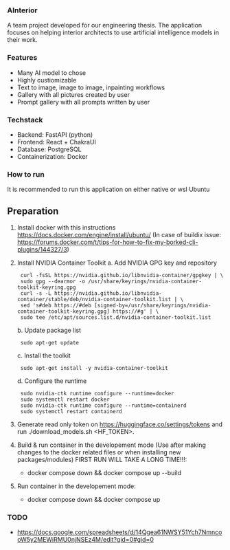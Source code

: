 ### AInterior
A team project developed for our engineering thesis. The application focuses on helping
interior architects to use artificial intelligence models in their work.

### Features
- Many AI model to chose
- Highly custiomizable
- Text to image, image to image, inpainting workflows
- Gallery with all pictures created by user
- Prompt gallery with all prompts written by user

### Techstack
- Backend: FastAPI (python)
- Frontend: React + ChakraUI
- Database: PostgreSQL
- Containerization: Docker

### How to run

It is recommended to run this application on either native or wsl Ubuntu

## Preparation
1. Install docker with this instructions https://docs.docker.com/engine/install/ubuntu/ (In case of buildix issue: https://forums.docker.com/t/tips-for-how-to-fix-my-borked-cli-plugins/144327/3)

2. Install NVIDIA Container Toolkit
    a. Add NVIDIA GPG key and repository

        curl -fsSL https://nvidia.github.io/libnvidia-container/gpgkey | \
        sudo gpg --dearmor -o /usr/share/keyrings/nvidia-container-toolkit-keyring.gpg
        curl -s -L https://nvidia.github.io/libnvidia-container/stable/deb/nvidia-container-toolkit.list | \
        sed 's#deb https://#deb [signed-by=/usr/share/keyrings/nvidia-container-toolkit-keyring.gpg] https://#g' | \
        sudo tee /etc/apt/sources.list.d/nvidia-container-toolkit.list

    b. Update package list

        sudo apt-get update

    c. Install the toolkit

        sudo apt-get install -y nvidia-container-toolkit

    d. Configure the runtime

        sudo nvidia-ctk runtime configure --runtime=docker
        sudo systemctl restart docker
        sudo nvidia-ctk runtime configure --runtime=containerd
        sudo systemctl restart containerd

3. Generate read only token on https://huggingface.co/settings/tokens and run ./download_models.sh <HF_TOKEN>.

4. Build & run container in the developement mode (Use after making changes to the docker related files or when installing new packages/modules) FIRST RUN WILL TAKE A LONG TIME!!!:
    - docker compose down && docker compose up --build

5. Run container in the developement mode:
    - docker compose down && docker compose up

### TODO
- https://docs.google.com/spreadsheets/d/14Qgea61NWSY51Ych7NmncooW5y2MEWiRMU0njNSEz4M/edit?gid=0#gid=0